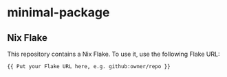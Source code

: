 # minimal-package

## Nix Flake

This repository contains a Nix Flake. To use it, use the following Flake URL:

```plain
{{ Put your Flake URL here, e.g. github:owner/repo }}
```
